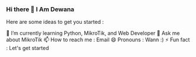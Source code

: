 ### Hi there 👋 I Am Dewana
Here are some ideas to get you started :

🌱 I’m currently learning Python, MikroTik, and Web Developer
💬 Ask me about MikroTik
📫 How to reach me : Email
😄 Pronouns : Wann :)
⚡ Fun fact : Let's get started
